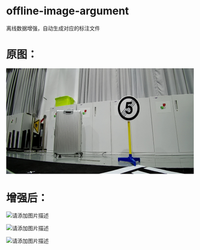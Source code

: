 # offline-image-argument
离线数据增强，自动生成对应的标注文件

# 原图：

![](https://github.com/Sharpiless/offline-image-argument/blob/main/1.jpg)

# 增强后：

![请添加图片描述](https://img-blog.csdnimg.cn/2a997a9a89c24f8081f51408d01ac20d.jpg?x-oss-process=image/watermark,type_ZmFuZ3poZW5naGVpdGk,shadow_10,text_aHR0cHM6Ly9ibG9nLmNzZG4ubmV0L3dlaXhpbl80NDkzNjg4OQ==,size_16,color_FFFFFF,t_70)

![请添加图片描述](https://img-blog.csdnimg.cn/4339b0ee80c94186ac7bd77a12ce588b.jpg?x-oss-process=image/watermark,type_ZmFuZ3poZW5naGVpdGk,shadow_10,text_aHR0cHM6Ly9ibG9nLmNzZG4ubmV0L3dlaXhpbl80NDkzNjg4OQ==,size_16,color_FFFFFF,t_70)

![请添加图片描述](https://img-blog.csdnimg.cn/581f7b3c88d544c083975b88bba81a34.jpg?x-oss-process=image/watermark,type_ZmFuZ3poZW5naGVpdGk,shadow_10,text_aHR0cHM6Ly9ibG9nLmNzZG4ubmV0L3dlaXhpbl80NDkzNjg4OQ==,size_16,color_FFFFFF,t_70)
